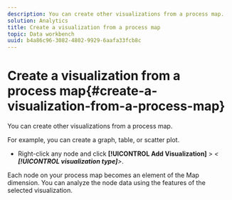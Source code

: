 ```yaml
---
description: You can create other visualizations from a process map.
solution: Analytics
title: Create a visualization from a process map
topic: Data workbench
uuid: b4a86c96-3082-4802-9929-6aafa33fcb8c
---
```


# Create a visualization from a process map{#create-a-visualization-from-a-process-map}

You can create other visualizations from a process map.

For example, you can create a graph, table, or scatter plot.

* Right-click any node and click **[!UICONTROL Add Visualization]** > *< **[!UICONTROL visualization type]**>*.

Each node on your process map becomes an element of the Map dimension. You can analyze the node data using the features of the selected visualization. 
